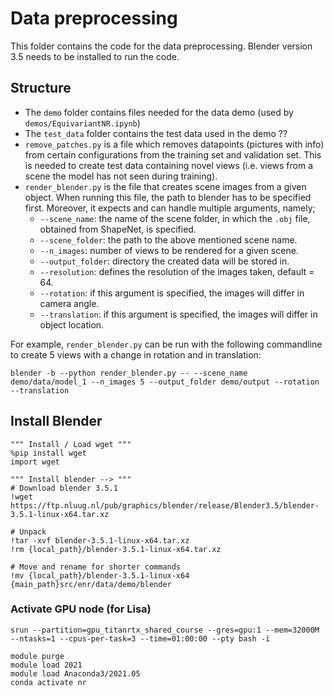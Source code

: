 # Data preprocessing
This folder contains the code for the data preprocessing. Blender version 3.5 needs to be installed to run the code.

## Structure
- The `demo` folder contains files needed for the data demo (used by `demos/EquivariantNR.ipynb`)
- The `test_data` folder contains the test data used in the demo ??
- `remove_patches.py` is a file which removes datapoints (pictures with info) from certain configurations from the training set and validation set. This is needed to create test data containing novel views (i.e. views from a scene the model has not seen during training).
- `render_blender.py` is the file that creates scene images from a given object. When running this file, the path to blender has to be specified first. Moreover, it expects and can handle multiple arguments, namely;
    - `--scene_name`:  the name of the scene folder, in which the `.obj` file, obtained from ShapeNet, is specified. 
    - `--scene_folder`: the path to the above mentioned scene name.
    - `--n_images`: number of views to be rendered for a given scene.
    - `--output_folder`: directory the created data will be stored in.
    - `--resolution`: defines the resolution of the images taken, default = 64.
    - `--rotation`: if this argument is specified, the images will differ in camera angle.
    - `--translation`: if this argument is specified, the images will differ in object location.

For example, `render_blender.py` can be run with the following commandline to create 5 views with a change in rotation and in translation:
```
blender -b --python render_blender.py -- --scene_name demo/data/model_1 --n_images 5 --output_folder demo/output --rotation --translation
```

## Install Blender
```
""" Install / Load wget """
%pip install wget
import wget

""" Install blender --> """
# Download blender 3.5.1
!wget https://ftp.nluug.nl/pub/graphics/blender/release/Blender3.5/blender-3.5.1-linux-x64.tar.xz

# Unpack 
!tar -xvf blender-3.5.1-linux-x64.tar.xz
!rm {local_path}/blender-3.5.1-linux-x64.tar.xz

# Move and rename for shorter commands
!mv {local_path}/blender-3.5.1-linux-x64 {main_path}src/enr/data/demo/blender
```

### Activate GPU node (for Lisa)
```
srun --partition=gpu_titanrtx_shared_course --gres=gpu:1 --mem=32000M --ntasks=1 --cpus-per-task=3 --time=01:00:00 --pty bash -i

module purge
module load 2021
module load Anaconda3/2021.05
conda activate nr
```
